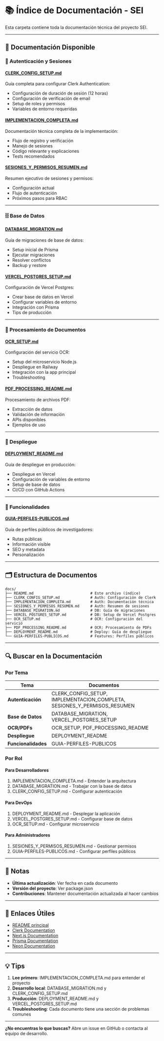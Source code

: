 # 📚 Índice de Documentación - SEI

Esta carpeta contiene toda la documentación técnica del proyecto SEI.

---

## 📖 Documentación Disponible

### 🔐 Autenticación y Sesiones

#### [CLERK_CONFIG_SETUP.md](./CLERK_CONFIG_SETUP.md)
Guía completa para configurar Clerk Authentication:
- Configuración de duración de sesión (12 horas)
- Configuración de verificación de email
- Setup de roles y permisos
- Variables de entorno requeridas

#### [IMPLEMENTACION_COMPLETA.md](./IMPLEMENTACION_COMPLETA.md)
Documentación técnica completa de la implementación:
- Flujo de registro y verificación
- Manejo de sesiones
- Código relevante y explicaciones
- Tests recomendados

#### [SESIONES_Y_PERMISOS_RESUMEN.md](./SESIONES_Y_PERMISOS_RESUMEN.md)
Resumen ejecutivo de sesiones y permisos:
- Configuración actual
- Flujo de autenticación
- Próximos pasos para RBAC

---

### 🗄️ Base de Datos

#### [DATABASE_MIGRATION.md](./DATABASE_MIGRATION.md)
Guía de migraciones de base de datos:
- Setup inicial de Prisma
- Ejecutar migraciones
- Resolver conflictos
- Backup y restore

#### [VERCEL_POSTGRES_SETUP.md](./VERCEL_POSTGRES_SETUP.md)
Configuración de Vercel Postgres:
- Crear base de datos en Vercel
- Configurar variables de entorno
- Integración con Prisma
- Tips de producción

---

### 📄 Procesamiento de Documentos

#### [OCR_SETUP.md](./OCR_SETUP.md)
Configuración del servicio OCR:
- Setup del microservicio Node.js
- Despliegue en Railway
- Integración con la app principal
- Troubleshooting

#### [PDF_PROCESSING_README.md](./PDF_PROCESSING_README.md)
Procesamiento de archivos PDF:
- Extracción de datos
- Validación de información
- APIs disponibles
- Ejemplos de uso

---

### 🚀 Despliegue

#### [DEPLOYMENT_README.md](./DEPLOYMENT_README.md)
Guía de despliegue en producción:
- Despliegue en Vercel
- Configuración de variables de entorno
- Setup de base de datos
- CI/CD con GitHub Actions

---

### 👥 Funcionalidades

#### [GUIA-PERFILES-PUBLICOS.md](./GUIA-PERFILES-PUBLICOS.md)
Guía de perfiles públicos de investigadores:
- Rutas públicas
- Información visible
- SEO y metadata
- Personalización

---

## 🗂️ Estructura de Documentos

```
docs/
├── README.md                          # Este archivo (índice)
├── CLERK_CONFIG_SETUP.md              # Auth: Configuración de Clerk
├── IMPLEMENTACION_COMPLETA.md         # Auth: Documentación técnica
├── SESIONES_Y_PERMISOS_RESUMEN.md     # Auth: Resumen de sesiones
├── DATABASE_MIGRATION.md              # DB: Guía de migraciones
├── VERCEL_POSTGRES_SETUP.md           # DB: Setup de Vercel Postgres
├── OCR_SETUP.md                       # OCR: Configuración del servicio
├── PDF_PROCESSING_README.md           # OCR: Procesamiento de PDFs
├── DEPLOYMENT_README.md               # Deploy: Guía de despliegue
└── GUIA-PERFILES-PUBLICOS.md          # Features: Perfiles públicos
```

---

## 🔍 Buscar en la Documentación

### Por Tema

| Tema | Documentos |
|------|-----------|
| **Autenticación** | CLERK_CONFIG_SETUP, IMPLEMENTACION_COMPLETA, SESIONES_Y_PERMISOS_RESUMEN |
| **Base de Datos** | DATABASE_MIGRATION, VERCEL_POSTGRES_SETUP |
| **OCR/PDFs** | OCR_SETUP, PDF_PROCESSING_README |
| **Despliegue** | DEPLOYMENT_README |
| **Funcionalidades** | GUIA-PERFILES-PUBLICOS |

### Por Rol

#### Para Desarrolladores
1. IMPLEMENTACION_COMPLETA.md - Entender la arquitectura
2. DATABASE_MIGRATION.md - Trabajar con la base de datos
3. CLERK_CONFIG_SETUP.md - Configurar autenticación

#### Para DevOps
1. DEPLOYMENT_README.md - Desplegar la aplicación
2. VERCEL_POSTGRES_SETUP.md - Configurar base de datos
3. OCR_SETUP.md - Configurar microservicio

#### Para Administradores
1. SESIONES_Y_PERMISOS_RESUMEN.md - Gestionar permisos
2. GUIA-PERFILES-PUBLICOS.md - Configurar perfiles públicos

---

## 📝 Notas

- **Última actualización**: Ver fecha en cada documento
- **Versión del proyecto**: Ver package.json
- **Contribuciones**: Mantener documentación actualizada al hacer cambios

---

## 🔗 Enlaces Útiles

- [README principal](../README.md)
- [Clerk Documentation](https://clerk.com/docs)
- [Next.js Documentation](https://nextjs.org/docs)
- [Prisma Documentation](https://www.prisma.io/docs)
- [Neon Documentation](https://neon.tech/docs)

---

## 💡 Tips

1. **Lee primero**: IMPLEMENTACION_COMPLETA.md para entender el proyecto
2. **Desarrollo local**: DATABASE_MIGRATION.md y CLERK_CONFIG_SETUP.md
3. **Producción**: DEPLOYMENT_README.md y VERCEL_POSTGRES_SETUP.md
4. **Troubleshooting**: Cada documento tiene una sección de problemas comunes

---

**¿No encuentras lo que buscas?**
Abre un issue en GitHub o contacta al equipo de desarrollo.

